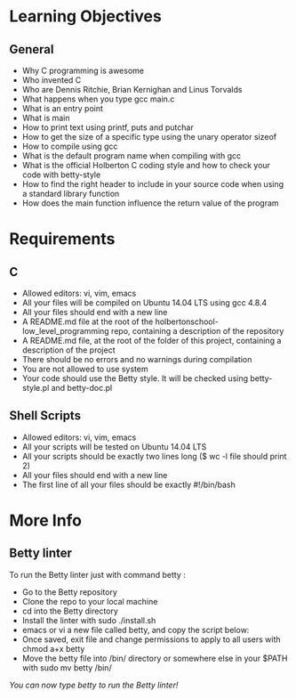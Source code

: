 # Learning Objectives
## General
- Why C programming is awesome
- Who invented C
- Who are Dennis Ritchie, Brian Kernighan and Linus Torvalds
- What happens when you type gcc main.c
- What is an entry point
- What is main
- How to print text using printf, puts and putchar
- How to get the size of a specific type using the unary operator sizeof
- How to compile using gcc
- What is the default program name when compiling with gcc
- What is the official Holberton C coding style and how to check your code with betty-style
- How to find the right header to include in your source code when using a standard library function
- How does the main function influence the return value of the program

# Requirements
## C
- Allowed editors: vi, vim, emacs
- All your files will be compiled on Ubuntu 14.04 LTS using gcc 4.8.4
- All your files should end with a new line
- A README.md file at the root of the holbertonschool-low_level_programming repo, containing a description of the repository
- A README.md file, at the root of the folder of this project, containing a description of the project
- There should be no errors and no warnings during compilation
- You are not allowed to use system
- Your code should use the Betty style. It will be checked using betty-style.pl and betty-doc.pl

## Shell Scripts
- Allowed editors: vi, vim, emacs
- All your scripts will be tested on Ubuntu 14.04 LTS
- All your scripts should be exactly two lines long ($ wc -l file should print 2)
- All your files should end with a new line
- The first line of all your files should be exactly #!/bin/bash

# More Info
## Betty linter

To run the Betty linter just with command betty <filename>:

- Go to the Betty repository
- Clone the repo to your local machine
- cd into the Betty directory
- Install the linter with sudo ./install.sh
- emacs or vi a new file called betty, and copy the script below:
- Once saved, exit file and change permissions to apply to all users with chmod a+x betty
- Move the betty file into /bin/ directory or somewhere else in your $PATH with sudo mv betty /bin/

*You can now type betty <filename> to run the Betty linter!*

